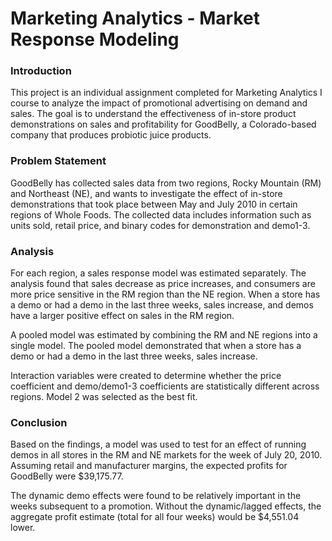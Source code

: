# Marketing Analytics - Market Response Modeling

### Introduction

This project is an individual assignment completed for Marketing Analytics I course to analyze the impact of promotional advertising on demand and sales. The goal is to understand the effectiveness of in-store product demonstrations on sales and profitability for GoodBelly, a Colorado-based company that produces probiotic juice products.

### Problem Statement

GoodBelly has collected sales data from two regions, Rocky Mountain (RM) and Northeast (NE), and wants to investigate the effect of in-store demonstrations that took place between May and July 2010 in certain regions of Whole Foods. The collected data includes information such as units sold, retail price, and binary codes for demonstration and demo1-3.

### Analysis

For each region, a sales response model was estimated separately. The analysis found that sales decrease as price increases, and consumers are more price sensitive in the RM region than the NE region. When a store has a demo or had a demo in the last three weeks, sales increase, and demos have a larger positive effect on sales in the RM region.

A pooled model was estimated by combining the RM and NE regions into a single model. The pooled model demonstrated that when a store has a demo or had a demo in the last three weeks, sales increase.

Interaction variables were created to determine whether the price coefficient and demo/demo1-3 coefficients are statistically different across regions. Model 2 was selected as the best fit.

### Conclusion

Based on the findings, a model was used to test for an effect of running demos in all stores in the RM and NE markets for the week of July 20, 2010. Assuming retail and manufacturer margins, the expected profits for GoodBelly were $39,175.77.

The dynamic demo effects were found to be relatively important in the weeks subsequent to a promotion. Without the dynamic/lagged effects, the aggregate profit estimate (total for all four weeks) would be $4,551.04 lower.
